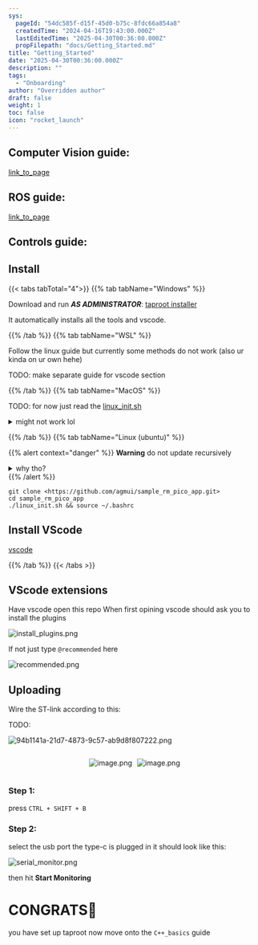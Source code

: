 ```yaml
---
sys:
  pageId: "54dc585f-d15f-45d0-b75c-8fdc66a854a8"
  createdTime: "2024-04-16T19:43:00.000Z"
  lastEditedTime: "2025-04-30T00:36:00.000Z"
  propFilepath: "docs/Getting_Started.md"
title: "Getting_Started"
date: "2025-04-30T00:36:00.000Z"
description: ""
tags:
  - "Onboarding"
author: "Overridden author"
draft: false
weight: 1
toc: false
icon: "rocket_launch"
---
```


## Computer Vision guide:

[link_to_page](86d45bc0-388b-4d26-8848-44f255f73d0e)

## ROS guide:

[link_to_page](3c76c1de-ec8f-46d6-8b0a-294005edc2d5)

## Controls guide:

## Install

{{< tabs tabTotal="4">}}
{{% tab tabName="Windows" %}}

Download and run _**AS ADMINISTRATOR**_: [taproot installer](https://github.com/Thornbots/TeachingFreshies/releases/tag/1.0)

It automatically installs all the tools and vscode.

{{% /tab %}}
{{% tab tabName="WSL" %}}

Follow the linux guide but currently some methods do not work (also ur kinda on ur own hehe)

TODO: make separate guide for vscode section

{{% /tab %}}
{{% tab tabName="MacOS" %}}

TODO: for now just read the [linux_init.sh](https://github.com/agmui/sample_rm_pico_app/blob/main/linux_init.sh)

<details>
<summary>might not work lol</summary>

`brew install libusb pkg-config`

Next install: [vscode](https://code.visualstudio.com/Download)

</details>

{{% /tab %}}
{{% tab tabName="Linux (ubuntu)" %}}

{{% alert context="danger" %}}
**Warning** do not update recursively
<details>
<summary>why tho?</summary>
There are some submodules that may go on for a while (like tinyusb) and I highly
recommend you don't need to get them.
If you want to see what submodules I update just look in `linux_init.sh`
</details>
{{% /alert %}}

```shell
git clone <https://github.com/agmui/sample_rm_pico_app.git>
cd sample_rm_pico_app
./linux_init.sh && source ~/.bashrc
```

## Install VScode

[vscode](https://code.visualstudio.com/Download)

{{% /tab %}}
{{< /tabs >}}

## VScode extensions

Have vscode open this repo
When first opining vscode should ask you to install the plugins

![install_plugins.png](https://prod-files-secure.s3.us-west-2.amazonaws.com/d518164a-d88e-44d1-a4ee-3adb3bd8bce0/89bd30f0-1825-4e77-867b-0a41ce370880/install_plugins.png?X-Amz-Algorithm=AWS4-HMAC-SHA256&X-Amz-Content-Sha256=UNSIGNED-PAYLOAD&X-Amz-Credential=ASIAZI2LB466UIDGQ5VQ%2F20250603%2Fus-west-2%2Fs3%2Faws4_request&X-Amz-Date=20250603T151014Z&X-Amz-Expires=3600&X-Amz-Security-Token=IQoJb3JpZ2luX2VjED8aCXVzLXdlc3QtMiJHMEUCIQD5ru8tn3CgyqTh5DzNSfeVW9eD2iOWM3qz90QFFinf6wIgIyGHku6nuorBh7H1uEdiRxS%2FjG9BI%2BhF0g80Uh3XR8Aq%2FwMIGBAAGgw2Mzc0MjMxODM4MDUiDA21qi%2BhEeGyLK%2BULyrcAwWLswYIZRwtloxeODic9chPGITvbQAhO0C9bV%2FaDYQcs%2Fc%2BN6a0LiiKgqm0tp42lKi8J5b%2Bf1wjZWkYQa0lmSR7hbLcpqllzUVH%2BNMuvdy1VqQ2juTNKdgErbQiUCp1BJOpCruuiEud7uSfUuFBuLoPfKto80k3M0KLEDvk1%2FIPl6EXn95fpEQNmbThMWQ7fkH%2B5JwUyKHvvl1qw5uTg5hChnV5sWrpmvuDfhKukAK80Q4Pzlsk4rRyStHLpnkgmY8pYEO%2FreDB64rhz%2BO0CY8jO5hn6cH7emPFsRW3GQD4iDZlP%2B9sz1HX%2F%2BOkL8fOXX6JT9k2oHHpZjA4x59UCDb2xEwucDDKTsDGR2n1b38GZkk8miZZ9Pt7HPETK0OILyZVZFLyZlKIC7ty6H3domA9rLlbOnjooyztAgyiBMHNsDqq%2BLYGD4qDvmXdjfZkyHdml1XABD3ugElBX0a02kl%2BiAKAfnma68vAxxFu%2B9f%2BFnuOxtjLsSR0IGENnwL2e1%2BueqFGKVUnHMn7hmjPTgn%2F4JTO8uLAmzcl%2BSznBvAPenycrvWMHBxJvuuMN1dHDfPqMoir1AOvz7P7TL8Ggymj7mDxqvjYKxOwfANm5iuGMBBoCQ8VjvdlCXQhMIag%2FMEGOqUBl%2FCv2oupHviX4Sd3S7c5mmpeoG8mUHHdy72R99WAttEi6fqryVWqLP6dhutcI4rgmc283cpezZlx0iokdbkxMCulvcpiK0SPn%2Bu87tiDTq3XdIbExgu823aeWnisqa1sDG3mB%2BIBxXJnJzqoi5XmiD0M%2BPnyIFq%2FPsEFEayeiayJ%2B%2BazGOp3G%2FI0WhGYl4J4RwKqxf1gf6nuhhadmN2KPznJ4tHN&X-Amz-Signature=0055983c1799eaf0bfa0f8a5f5c71dc713464c1888076f06de8c2560c75d00b4&X-Amz-SignedHeaders=host&x-id=GetObject)

If not just type `@recommended` here  

![recommended.png](https://prod-files-secure.s3.us-west-2.amazonaws.com/d518164a-d88e-44d1-a4ee-3adb3bd8bce0/61e661e9-5d85-4dfc-be0d-8d2097a5e793/recommended.png?X-Amz-Algorithm=AWS4-HMAC-SHA256&X-Amz-Content-Sha256=UNSIGNED-PAYLOAD&X-Amz-Credential=ASIAZI2LB466UIDGQ5VQ%2F20250603%2Fus-west-2%2Fs3%2Faws4_request&X-Amz-Date=20250603T151014Z&X-Amz-Expires=3600&X-Amz-Security-Token=IQoJb3JpZ2luX2VjED8aCXVzLXdlc3QtMiJHMEUCIQD5ru8tn3CgyqTh5DzNSfeVW9eD2iOWM3qz90QFFinf6wIgIyGHku6nuorBh7H1uEdiRxS%2FjG9BI%2BhF0g80Uh3XR8Aq%2FwMIGBAAGgw2Mzc0MjMxODM4MDUiDA21qi%2BhEeGyLK%2BULyrcAwWLswYIZRwtloxeODic9chPGITvbQAhO0C9bV%2FaDYQcs%2Fc%2BN6a0LiiKgqm0tp42lKi8J5b%2Bf1wjZWkYQa0lmSR7hbLcpqllzUVH%2BNMuvdy1VqQ2juTNKdgErbQiUCp1BJOpCruuiEud7uSfUuFBuLoPfKto80k3M0KLEDvk1%2FIPl6EXn95fpEQNmbThMWQ7fkH%2B5JwUyKHvvl1qw5uTg5hChnV5sWrpmvuDfhKukAK80Q4Pzlsk4rRyStHLpnkgmY8pYEO%2FreDB64rhz%2BO0CY8jO5hn6cH7emPFsRW3GQD4iDZlP%2B9sz1HX%2F%2BOkL8fOXX6JT9k2oHHpZjA4x59UCDb2xEwucDDKTsDGR2n1b38GZkk8miZZ9Pt7HPETK0OILyZVZFLyZlKIC7ty6H3domA9rLlbOnjooyztAgyiBMHNsDqq%2BLYGD4qDvmXdjfZkyHdml1XABD3ugElBX0a02kl%2BiAKAfnma68vAxxFu%2B9f%2BFnuOxtjLsSR0IGENnwL2e1%2BueqFGKVUnHMn7hmjPTgn%2F4JTO8uLAmzcl%2BSznBvAPenycrvWMHBxJvuuMN1dHDfPqMoir1AOvz7P7TL8Ggymj7mDxqvjYKxOwfANm5iuGMBBoCQ8VjvdlCXQhMIag%2FMEGOqUBl%2FCv2oupHviX4Sd3S7c5mmpeoG8mUHHdy72R99WAttEi6fqryVWqLP6dhutcI4rgmc283cpezZlx0iokdbkxMCulvcpiK0SPn%2Bu87tiDTq3XdIbExgu823aeWnisqa1sDG3mB%2BIBxXJnJzqoi5XmiD0M%2BPnyIFq%2FPsEFEayeiayJ%2B%2BazGOp3G%2FI0WhGYl4J4RwKqxf1gf6nuhhadmN2KPznJ4tHN&X-Amz-Signature=0ff4c2ef7e561dcd58fc5622dfc10f0cc7ec8b49b205997fe4c0b7c19cfe1d9c&X-Amz-SignedHeaders=host&x-id=GetObject)

## Uploading

Wire the ST-link according to this:

TODO:

![94b1141a-21d7-4873-9c57-ab9d8f807222.png](https://prod-files-secure.s3.us-west-2.amazonaws.com/d518164a-d88e-44d1-a4ee-3adb3bd8bce0/e5fad17d-ab82-4300-9f4c-505ab4b1202c/94b1141a-21d7-4873-9c57-ab9d8f807222.png?X-Amz-Algorithm=AWS4-HMAC-SHA256&X-Amz-Content-Sha256=UNSIGNED-PAYLOAD&X-Amz-Credential=ASIAZI2LB466UIDGQ5VQ%2F20250603%2Fus-west-2%2Fs3%2Faws4_request&X-Amz-Date=20250603T151014Z&X-Amz-Expires=3600&X-Amz-Security-Token=IQoJb3JpZ2luX2VjED8aCXVzLXdlc3QtMiJHMEUCIQD5ru8tn3CgyqTh5DzNSfeVW9eD2iOWM3qz90QFFinf6wIgIyGHku6nuorBh7H1uEdiRxS%2FjG9BI%2BhF0g80Uh3XR8Aq%2FwMIGBAAGgw2Mzc0MjMxODM4MDUiDA21qi%2BhEeGyLK%2BULyrcAwWLswYIZRwtloxeODic9chPGITvbQAhO0C9bV%2FaDYQcs%2Fc%2BN6a0LiiKgqm0tp42lKi8J5b%2Bf1wjZWkYQa0lmSR7hbLcpqllzUVH%2BNMuvdy1VqQ2juTNKdgErbQiUCp1BJOpCruuiEud7uSfUuFBuLoPfKto80k3M0KLEDvk1%2FIPl6EXn95fpEQNmbThMWQ7fkH%2B5JwUyKHvvl1qw5uTg5hChnV5sWrpmvuDfhKukAK80Q4Pzlsk4rRyStHLpnkgmY8pYEO%2FreDB64rhz%2BO0CY8jO5hn6cH7emPFsRW3GQD4iDZlP%2B9sz1HX%2F%2BOkL8fOXX6JT9k2oHHpZjA4x59UCDb2xEwucDDKTsDGR2n1b38GZkk8miZZ9Pt7HPETK0OILyZVZFLyZlKIC7ty6H3domA9rLlbOnjooyztAgyiBMHNsDqq%2BLYGD4qDvmXdjfZkyHdml1XABD3ugElBX0a02kl%2BiAKAfnma68vAxxFu%2B9f%2BFnuOxtjLsSR0IGENnwL2e1%2BueqFGKVUnHMn7hmjPTgn%2F4JTO8uLAmzcl%2BSznBvAPenycrvWMHBxJvuuMN1dHDfPqMoir1AOvz7P7TL8Ggymj7mDxqvjYKxOwfANm5iuGMBBoCQ8VjvdlCXQhMIag%2FMEGOqUBl%2FCv2oupHviX4Sd3S7c5mmpeoG8mUHHdy72R99WAttEi6fqryVWqLP6dhutcI4rgmc283cpezZlx0iokdbkxMCulvcpiK0SPn%2Bu87tiDTq3XdIbExgu823aeWnisqa1sDG3mB%2BIBxXJnJzqoi5XmiD0M%2BPnyIFq%2FPsEFEayeiayJ%2B%2BazGOp3G%2FI0WhGYl4J4RwKqxf1gf6nuhhadmN2KPznJ4tHN&X-Amz-Signature=42e853e897ebd0bae3d6c0d356546ead266375eb6e8570a5e76247e7b2f6c0a7&X-Amz-SignedHeaders=host&x-id=GetObject)

<div style="display: flex;flex-direction: row; column-gap:10px; max-width: 630px;justify-content: center;">
<div>

![image.png](https://prod-files-secure.s3.us-west-2.amazonaws.com/d518164a-d88e-44d1-a4ee-3adb3bd8bce0/210ecb78-1116-4d7b-b9b7-2292f66fa2c2/image.png?X-Amz-Algorithm=AWS4-HMAC-SHA256&X-Amz-Content-Sha256=UNSIGNED-PAYLOAD&X-Amz-Credential=ASIAZI2LB4666VJCTPOE%2F20250603%2Fus-west-2%2Fs3%2Faws4_request&X-Amz-Date=20250603T151029Z&X-Amz-Expires=3600&X-Amz-Security-Token=IQoJb3JpZ2luX2VjED0aCXVzLXdlc3QtMiJIMEYCIQCCZN67e9sgG5h3KgBtrm09V9WZhQtZSOsHZY6Ka9tmJQIhAIclLpSVV2MAPVXcVa1kaVcvm4WNGQIIJ7XUpLrAqhbZKv8DCBYQABoMNjM3NDIzMTgzODA1IgzOmKrLU2pFZSsQIJsq3AMEp4pUAMjWYFCMhR7FroKLLkJOLKMsY%2B0e3kBpKXr43X9nSx2dfzEijDogyZO6JuKF2ClOzwpEUFS1fl48SlKRdd%2FeBViAVlEnEbBvv%2FSvX45%2FSN3FhK42FUPjVQdKdUXBrRk4mwCFCNdRSs%2Bo%2Bj2WtQogh6sVqPwT8LL%2B9382y%2BVC66vT6Pr4LLobmYN8%2Bruot9BWD%2BIjZiFZo23uFgxAV1uFP041364c5zdIcPW1QsjG45SE8n9tgd35PdBJCKt5rQccF7ccS%2FFTZ3ZMOq%2FsYZk%2BMXZCVqdC3oh2YblItxHkepzTU4SM24h2FINZF8EEK%2BSe62GqqaOFuvZlHyQI6dqk%2BdlWru8KN7egXxCzA0USIytAPO2FNhznhXGBN8rOYgLLaZI1Fzt36GAoq3KprZTPCcEQ12eR1Bd1663yT6bAWs3x1PQKol1WjqDbzyxV79sj8uJCSc9zwysl7o0RbBO%2FltGxfhj3oHoBpfANmWZSpgVJOJKWJp9RzpG2UJ2G%2FjbWHnwi61hZostCUvhRV6SnFG%2B5PX82NOAwOlGkzoLaiZGSL%2BUDvHkabhbKznZ7Z6PtLi850EJjaNHcmgZ75%2FLZvlVEWlFrhbKm89DnjkV1QN5QP2ReVf5LHTDM5vvBBjqkAYumm55hKCJkhB2Ifsd0lgt81kE0qegUl5Y%2BlYrMxT7pJLfiGi2T5A4ztBButOTV%2FpKn5fCcBI2LK%2BKhaULcbV4r73dJZkXfagSN70qvUyYNi8%2BDdBhmAdD8LT6V3nlWBR%2BvY4IscFI1FApca0WfoRqy3ComiLazpSyFymsxaQXYaRlhsTdx5tnVAYi%2BrkA9xK7JRJVsXAAJodYnca3dOvVWieUZ&X-Amz-Signature=8e9f9675411d64c2913105d4ba20f99db87799319d56707f911f91c94dd3a6e2&X-Amz-SignedHeaders=host&x-id=GetObject)

</div>
<div>

![image.png](https://prod-files-secure.s3.us-west-2.amazonaws.com/d518164a-d88e-44d1-a4ee-3adb3bd8bce0/33a0fd0f-8ca6-4a86-8e09-26e95ded1fff/image.png?X-Amz-Algorithm=AWS4-HMAC-SHA256&X-Amz-Content-Sha256=UNSIGNED-PAYLOAD&X-Amz-Credential=ASIAZI2LB466U6VEJKYT%2F20250603%2Fus-west-2%2Fs3%2Faws4_request&X-Amz-Date=20250603T151029Z&X-Amz-Expires=3600&X-Amz-Security-Token=IQoJb3JpZ2luX2VjED0aCXVzLXdlc3QtMiJIMEYCIQDVpLtVzHijrZdi9ddU795LfROioCUG4UFGpY3hiELCYQIhAJbeiI25Pl%2B00s9HGTjQ2KzK0ktmpKnBjfMjepekDXLvKv8DCBYQABoMNjM3NDIzMTgzODA1IgxKnoJQZmjE7zRiIOsq3ANfGfyAMeuEoGrobAXB8imTDWUYaKkJBjF1gl9Dp06v3bpKXjHXt3HnIFyGSMhw6pfCRs%2BKUHGZBnRN32U2OXDvGyYGJFZlsZhR5lPDWIp8R7sOC4149xBESrovgy02cipotbERaZhsqeb4CSaEhTFWfu9TRVC7LKFDfjrv25iRRywuLhudlCEuLMb1l%2FEUg375GiIKByKFZVniXr4KCySmrbJazQv3Bn4cWAuzvHOAKfjxsmFuAWu1LT8lRxlWGu%2BeGtPpn07xvvFb%2BLtY%2F8F8RX80%2FQ1eTkolwLN1pfrfFi83%2F16FWrH%2BYeYBAt2DZSpAm6phFOuRdx2CboIEkPRoP8%2BH5Hqu4bngVrCLGxVwrjAEJh3G5v7%2BHYO3YKet%2FGyzkEINw%2Fx5tNHwaIcua7qOuxS9KIZrKD8qVVeW4IeAIExQNdESW5tPgAgfrvELMP7rWfTY7xeeERrYJBa592A5IAM3Eg9C2Qhu3ohv6s5dr8miZ%2BXBDEUXqXsM4SDSMfWI92TzAAWqahlnsK1azZ8NxodofaxyfpVNgEQT41iFJwZ0n4KAOyDV3zIjVSEhLsc3ppGEldRmvqrToYtGP5oPKynP504Jff2LQ5iBUzLb9IXD3Ikn8z%2BLX5AZYTCJ5%2FvBBjqkAYsNeXCRzuxra%2Fyu%2Fjpa0FhjIEp39KaLX8hZfItKkQ2rJcigKC4AM6E96wwVlTKG3Tounzt1ajmHAaRg1GDi5Kl55PvzoCwPDyKfBQVsAfZhmIYo4TIx1BVoaUuH84Q%2FwBgfjlo6jQTkmU6ZM9Wr3bwLe6BeTN%2BpAmanWdBZL%2Bb3G%2BzAJTxhIJOFhjzP%2BCzn3DlWsfUS3dKilGo5fwqZiTfvqHP%2F&X-Amz-Signature=f9fe83e54e1004f3e4faaee85c98b089dc9b831ed8909905d5dd00cc9aae7934&X-Amz-SignedHeaders=host&x-id=GetObject)

</div>
</div>

### Step 1:

press `CTRL + SHIFT + B`

### Step 2:

select the usb port the type-c is plugged in it should look like this:

![serial_monitor.png](https://prod-files-secure.s3.us-west-2.amazonaws.com/d518164a-d88e-44d1-a4ee-3adb3bd8bce0/f03f4774-05d4-4393-b6a0-d5efb6d315ab/serial_monitor.png?X-Amz-Algorithm=AWS4-HMAC-SHA256&X-Amz-Content-Sha256=UNSIGNED-PAYLOAD&X-Amz-Credential=ASIAZI2LB466UIDGQ5VQ%2F20250603%2Fus-west-2%2Fs3%2Faws4_request&X-Amz-Date=20250603T151014Z&X-Amz-Expires=3600&X-Amz-Security-Token=IQoJb3JpZ2luX2VjED8aCXVzLXdlc3QtMiJHMEUCIQD5ru8tn3CgyqTh5DzNSfeVW9eD2iOWM3qz90QFFinf6wIgIyGHku6nuorBh7H1uEdiRxS%2FjG9BI%2BhF0g80Uh3XR8Aq%2FwMIGBAAGgw2Mzc0MjMxODM4MDUiDA21qi%2BhEeGyLK%2BULyrcAwWLswYIZRwtloxeODic9chPGITvbQAhO0C9bV%2FaDYQcs%2Fc%2BN6a0LiiKgqm0tp42lKi8J5b%2Bf1wjZWkYQa0lmSR7hbLcpqllzUVH%2BNMuvdy1VqQ2juTNKdgErbQiUCp1BJOpCruuiEud7uSfUuFBuLoPfKto80k3M0KLEDvk1%2FIPl6EXn95fpEQNmbThMWQ7fkH%2B5JwUyKHvvl1qw5uTg5hChnV5sWrpmvuDfhKukAK80Q4Pzlsk4rRyStHLpnkgmY8pYEO%2FreDB64rhz%2BO0CY8jO5hn6cH7emPFsRW3GQD4iDZlP%2B9sz1HX%2F%2BOkL8fOXX6JT9k2oHHpZjA4x59UCDb2xEwucDDKTsDGR2n1b38GZkk8miZZ9Pt7HPETK0OILyZVZFLyZlKIC7ty6H3domA9rLlbOnjooyztAgyiBMHNsDqq%2BLYGD4qDvmXdjfZkyHdml1XABD3ugElBX0a02kl%2BiAKAfnma68vAxxFu%2B9f%2BFnuOxtjLsSR0IGENnwL2e1%2BueqFGKVUnHMn7hmjPTgn%2F4JTO8uLAmzcl%2BSznBvAPenycrvWMHBxJvuuMN1dHDfPqMoir1AOvz7P7TL8Ggymj7mDxqvjYKxOwfANm5iuGMBBoCQ8VjvdlCXQhMIag%2FMEGOqUBl%2FCv2oupHviX4Sd3S7c5mmpeoG8mUHHdy72R99WAttEi6fqryVWqLP6dhutcI4rgmc283cpezZlx0iokdbkxMCulvcpiK0SPn%2Bu87tiDTq3XdIbExgu823aeWnisqa1sDG3mB%2BIBxXJnJzqoi5XmiD0M%2BPnyIFq%2FPsEFEayeiayJ%2B%2BazGOp3G%2FI0WhGYl4J4RwKqxf1gf6nuhhadmN2KPznJ4tHN&X-Amz-Signature=17efc9867b5e1c7d5ad6ec761cc837ff72ae58ef37bf9589d4363755dccdc494&X-Amz-SignedHeaders=host&x-id=GetObject)

then hit **Start Monitoring**

# CONGRATS🎉

you have set up taproot now move onto the `C++_basics` guide

